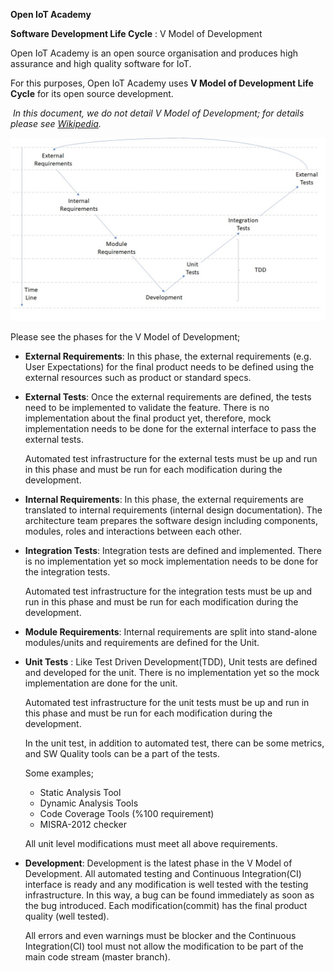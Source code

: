 **Open IoT Academy**

**Software Development Life Cycle** : V Model of Development

Open IoT Academy is an open source organisation and produces high assurance and high quality software for IoT.

For this purposes, Open IoT Academy uses **V Model of Development Life Cycle** for its open source development. 

​	*In this document, we do not detail V Model of Development; for details please see [Wikipedia](https://en.wikipedia.org/wiki/V-Model_(software_development)).* 

![V-Model-Of-Development](https://github.com/OpenIoTAcademy/Resources/blob/master/Images/VModelOfDevelopment.jpg)

Please see the phases for the V  Model of Development;

- **External Requirements**: In this phase, the external requirements (e.g. User Expectations) for the final product needs to be defined using the external resources such as product or standard specs. 

- **External Tests**: Once the external requirements are defined, the tests need to be implemented to validate the feature. There is no implementation about the final product yet, therefore, mock implementation needs to be done for the external interface to pass the external tests.

  Automated test infrastructure for the external tests must be up and run in this phase and must be run for each modification during the development.

- **Internal Requirements**: In this phase, the external requirements are translated to internal requirements (internal design documentation). The architecture team prepares the software design including components, modules, roles and interactions between each other.

- **Integration Tests**: Integration tests are defined and implemented. There is no implementation yet so mock implementation needs to be done for the integration tests. 

  Automated test infrastructure for the integration tests must be up and run in this phase and must be run for each modification during the development.

- **Module Requirements**: Internal requirements are split into stand-alone modules/units and requirements are defined for the Unit. 

- **Unit Tests** : Like Test Driven Development(TDD), Unit tests are defined and developed for the unit. There is no implementation yet so the mock implementation are done for the unit.

  Automated test infrastructure for the unit tests must be up and run in this phase and must be run for each modification during the development.

  In the unit test, in addition to automated test, there can be some metrics, and SW Quality tools can be a part of the tests.

  Some examples;

  - Static Analysis Tool
  - Dynamic Analysis Tools
  - Code Coverage Tools (%100 requirement)
  - MISRA-2012 checker

  All unit level modifications must meet all above requirements.

- **Development**: Development is the latest phase in the V Model of Development. All automated testing and Continuous Integration(CI) interface is ready and any modification is well tested with the testing infrastructure. In this way, a bug can be found immediately as soon as the bug introduced. Each modification(commit) has the final product quality (well tested). 

  All errors and even warnings must be blocker and the Continuous Integration(CI) tool must not allow the modification to be part of the main code stream (master branch).



